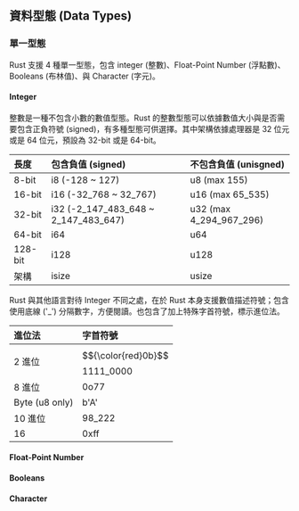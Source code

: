 ## 資料型態 (Data Types)

### 單一型態

Rust 支援 4 種單一型態，包含 integer (整數)、Float-Point Number (浮點數)、Booleans (布林值)、與 Character (字元)。

#### Integer

整數是一種不包含小數的數值型態。Rust 的整數型態可以依據數值大小與是否需要包含正負符號 (signed)，有多種型態可供選擇。其中架構依據處理器是 32 位元或是 64 位元，預設為 32-bit 或是 64-bit。

| 長度 | 包含負值 (signed) | 不包含負值 (unisgned) | 
|:-----|:------------------|:----------------------|
| 8-bit | i8 (-128 ~ 127) | u8 (max 155) |
| 16-bit | i16 (-32_768 ~ 32_767) | u16 (max 65_535) |
| 32-bit | i32 (-2_147_483_648 ~ 2_147_483_647) | u32 (max 4_294_967_296) |
| 64-bit | i64 | u64 |
| 128-bit | i128 | u128 |
| 架構 | isize | usize |

Rust 與其他語言對待 Integer 不同之處，在於 Rust 本身支援數值描述符號；包含使用底線 ('_') 分隔數字，方便閱讀。也包含了加上特殊字首符號，標示進位法。

| 進位法 | 字首符號 |
|:-----|:------------------|
| 2 進位 | $${\color{red}0b}$$1111_0000 |
| 8 進位 | 0o77 |
| Byte (u8 only) | b'A' | 
| 10 進位 | 98_222 |
| 16 | 0xff | 

#### Float-Point Number


#### Booleans


#### Character
